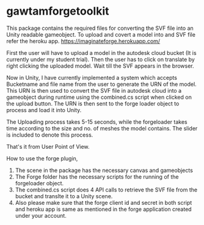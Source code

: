 # gawtamforgetoolkit

This package contains the required files for converting the SVF file into an Unity readable gameobject.
To upload and covert a model into and SVF file refer the heroku app. https://imaginateforge.herokuapp.com/

First the user will have to upload a model in the autodesk cloud bucket (It is currently under my student trial). 
Then the user has to click on translate by right clicking the uploaded model. Wait till the SVF appears in the browser.

  Now in Unity, I have currently implemented a system which accepts Bucketname and file name from the user to generate the URN of the model. This URN is then used to convert the SVF file in autodesk cloud into a gameobject during runtime using the combined.cs script when clicked on the upload button. The URN is then sent to the forge loader object to process and load it into Unity.

  The Uploading process takes 5-15 seconds, while the forgeloader takes time according to the size and no. of meshes the model contains. The slider is included to denote this process.
  
  That's it from User Point of View.
  
How to use the forge plugin,

1. The scene in the package has the necessary canvas and gameobjects
2. The Forge folder has the necessary scripts for the running of the forgeloader object.
3. The combined.cs script does 4 API calls to retrieve the SVF file from the bucket and translte it to a Unity scene. 
4. Also please make sure that the forge client id and secret in both script and heroku app is same as mentioned in the forge application created under your account.
